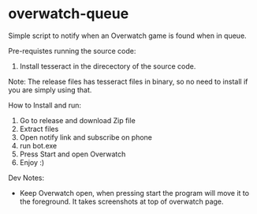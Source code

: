 # overwatch-queue

Simple script to notify when an Overwatch game is found when in queue.

Pre-requistes running the source code:

1) Install tesseract in the direcectory of the source code.

Note: The release files has tesseract files in binary, so no need to install if you are simply using that.

How to Install and run:

1) Go to release and download Zip file
2) Extract files
3) Open notify link and subscribe on phone
4) run bot.exe
5) Press Start and open Overwatch
6) Enjoy :)

Dev Notes:
* Keep Overwatch open, when pressing start the program will move it to the foreground. It takes screenshots at top of overwatch page.

